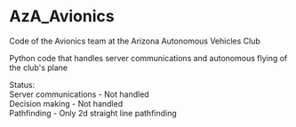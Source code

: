 # AzA_Avionics  
Code of the Avionics team at the Arizona Autonomous Vehicles Club  
  
Python code that handles server communications and autonomous flying of the club's plane  
  
Status:  
Server communications - Not handled  
Decision making - Not handled  
Pathfinding - Only 2d straight line pathfinding  



